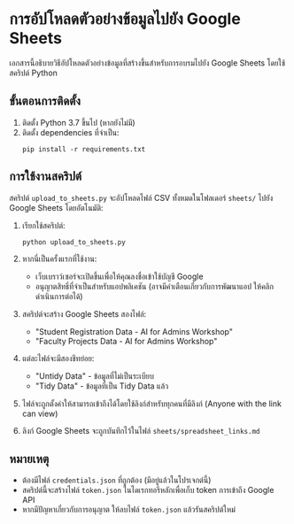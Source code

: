 # การอัปโหลดตัวอย่างข้อมูลไปยัง Google Sheets

เอกสารนี้อธิบายวิธีอัปโหลดตัวอย่างข้อมูลที่สร้างขึ้นสำหรับการอบรมไปยัง Google Sheets โดยใช้สคริปต์ Python

## ขั้นตอนการติดตั้ง

1. ติดตั้ง Python 3.7 ขึ้นไป (หากยังไม่มี)
2. ติดตั้ง dependencies ที่จำเป็น:
   ```
   pip install -r requirements.txt
   ```

## การใช้งานสคริปต์

สคริปต์ `upload_to_sheets.py` จะอัปโหลดไฟล์ CSV ทั้งหมดในโฟลเดอร์ `sheets/` ไปยัง Google Sheets โดยอัตโนมัติ:

1. เรียกใช้สคริปต์:
   ```
   python upload_to_sheets.py
   ```

2. หากนี่เป็นครั้งแรกที่ใช้งาน:
   - เว็บเบราว์เซอร์จะเปิดขึ้นเพื่อให้คุณลงชื่อเข้าใช้บัญชี Google
   - อนุญาตสิทธิ์ที่จำเป็นสำหรับแอปพลิเคชัน (อาจมีคำเตือนเกี่ยวกับการพัฒนาแอป ให้คลิกดำเนินการต่อได้)

3. สคริปต์จะสร้าง Google Sheets สองไฟล์:
   - "Student Registration Data - AI for Admins Workshop"
   - "Faculty Projects Data - AI for Admins Workshop"

4. แต่ละไฟล์จะมีสองชีทย่อย:
   - "Untidy Data" - ข้อมูลที่ไม่เป็นระเบียบ
   - "Tidy Data" - ข้อมูลที่เป็น Tidy Data แล้ว

5. ไฟล์จะถูกตั้งค่าให้สามารถเข้าถึงได้โดยใช้ลิงก์สำหรับทุกคนที่มีลิงก์ (Anyone with the link can view)

6. ลิงก์ Google Sheets จะถูกบันทึกไว้ในไฟล์ `sheets/spreadsheet_links.md`

## หมายเหตุ

- ต้องมีไฟล์ `credentials.json` ที่ถูกต้อง (มีอยู่แล้วในโปรเจกต์นี้)
- สคริปต์นี้จะสร้างไฟล์ `token.json` ในไดเรกทอรีหลักเพื่อเก็บ token การเข้าถึง Google API
- หากมีปัญหาเกี่ยวกับการอนุญาต ให้ลบไฟล์ `token.json` แล้วรันสคริปต์ใหม่